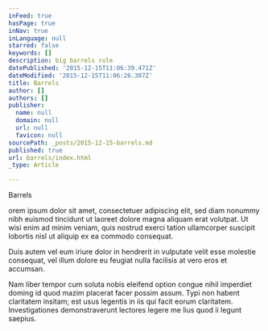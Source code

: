 ```yaml
---
inFeed: true
hasPage: true
inNav: true
inLanguage: null
starred: false
keywords: []
description: big barrels rule
datePublished: '2015-12-15T11:06:39.471Z'
dateModified: '2015-12-15T11:06:26.307Z'
title: Barrels
author: []
authors: []
publisher:
  name: null
  domain: null
  url: null
  favicon: null
sourcePath: _posts/2015-12-15-barrels.md
published: true
url: barrels/index.html
_type: Article

---
```

Barrels

orem ipsum dolor sit amet, consectetuer adipiscing elit, sed diam nonummy nibh euismod tincidunt ut laoreet dolore magna aliquam erat volutpat. Ut wisi enim ad minim veniam, quis nostrud exerci tation ullamcorper suscipit lobortis nisl ut aliquip ex ea commodo consequat.

Duis autem vel eum iriure dolor in hendrerit in vulputate velit esse molestie consequat, vel illum dolore eu feugiat nulla facilisis at vero eros et accumsan.

Nam liber tempor cum soluta nobis eleifend option congue nihil imperdiet doming id quod mazim placerat facer possim assum. Typi non habent claritatem insitam; est usus legentis in iis qui facit eorum claritatem. Investigationes demonstraverunt lectores legere me lius quod ii legunt saepius.